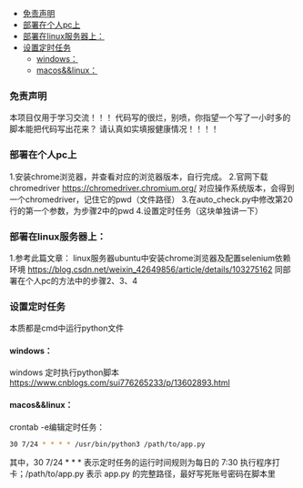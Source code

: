 

- [免责声明](#免责声明)
- [部署在个人pc上](#部署在个人pc上)
- [部署在linux服务器上：](#部署在linux服务器上)
- [设置定时任务](#设置定时任务)
  - [windows：](#windows)
  - [macos&&linux：](#macoslinux)

### 免责声明
本项目仅用于学习交流！！！
代码写的很烂，别喷，你指望一个写了一小时多的脚本能把代码写出花来？
请认真如实填报健康情况！！！！



### 部署在个人pc上

1.安装chrome浏览器，并查看对应的浏览器版本，自行完成。
2.官网下载chromedriver  https://chromedriver.chromium.org/ 对应操作系统版本，会得到一个chromedriver，记住它的pwd（文件路径）
3.在auto_check.py中修改第20行的第一个参数，为步骤2中的pwd
4.设置定时任务（这块单独讲一下）


### 部署在linux服务器上：
1.参考此篇文章：
linux服务器ubuntu中安装chrome浏览器及配置selenium依赖环境
https://blog.csdn.net/weixin_42649856/article/details/103275162
同部署在个人pc的方法中的步骤2、3、4


### 设置定时任务
本质都是cmd中运行python文件
#### windows：
windows 定时执行python脚本
https://www.cnblogs.com/sui776265233/p/13602893.html

#### macos&&linux：
crontab -e编辑定时任务：
```bash
30 7/24 * * * * /usr/bin/python3 /path/to/app.py
```

其中，30 7/24 * * * 表示定时任务的运行时间规则为每日的 7:30 执行程序打卡；/path/to/app.py 表示 app.py 的完整路径，最好写死账号密码在脚本里


